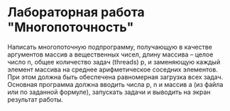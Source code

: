 # Лабораторная работа "Многопоточность"

Написать многопоточную подпрограмму, получающую в качестве аргументов массив а
вещественных чисел, длину массива – целое число n, общее количество задач (threads) p, и
заменяющую каждый элемент массива на среднее арифметическое соседних элементов.
При этом должна быть обеспечена равномерная загрузка всех задач. Основная программа
должна вводить числа p, n и массив a (из файла или по заданной формуле), запускать задачи и
выводить на экран результат работы.
